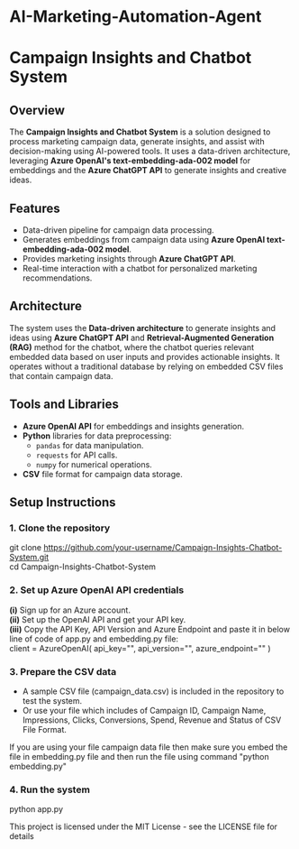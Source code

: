 # AI-Marketing-Automation-Agent
# Campaign Insights and Chatbot System

## Overview
The **Campaign Insights and Chatbot System** is a solution designed to process marketing campaign data, generate insights, and assist with decision-making using AI-powered tools. It uses a data-driven architecture, leveraging **Azure OpenAI's text-embedding-ada-002 model** for embeddings and the **Azure ChatGPT API** to generate insights and creative ideas.

## Features
- Data-driven pipeline for campaign data processing.
- Generates embeddings from campaign data using **Azure OpenAI text-embedding-ada-002 model**.
- Provides marketing insights through **Azure ChatGPT API**.
- Real-time interaction with a chatbot for personalized marketing recommendations.

## Architecture
The system uses the **Data-driven architecture** to generate insights and ideas using **Azure ChatGPT API** and **Retrieval-Augmented Generation (RAG)** method for the chatbot, where the chatbot queries relevant embedded data based on user inputs and provides actionable insights. It operates without a traditional database by relying on embedded CSV files that contain campaign data.

## Tools and Libraries
- **Azure OpenAI API** for embeddings and insights generation.
- **Python** libraries for data preprocessing:
  - `pandas` for data manipulation.
  - `requests` for API calls.
  - `numpy` for numerical operations.
- **CSV** file format for campaign data storage.

## Setup Instructions

### 1. Clone the repository
git clone https://github.com/your-username/Campaign-Insights-Chatbot-System.git<br>
cd Campaign-Insights-Chatbot-System<br>

### 2. Set up Azure OpenAI API credentials
**(i)** Sign up for an Azure account.<br>
**(ii)** Set up the OpenAI API and get your API key.<br>
**(iii)** Copy the API Key, API Version and Azure Endpoint and paste it in below line of code of app.py and embedding.py file:<br>
client = AzureOpenAI(
    api_key="",
    api_version="",
    azure_endpoint=""
)

### 3. Prepare the CSV data
- A sample CSV file (campaign_data.csv) is included in the repository to test the system.<br>
- Or use your file which includes of Campaign ID, Campaign Name, Impressions, Clicks, Conversions, Spend, Revenue and Status of CSV File Format.

If you are using your file campaign data file then make sure you embed the file in embedding.py file and then run the file using command "python embedding.py"

### 4. Run the system
python app.py


This project is licensed under the MIT License - see the LICENSE file for details





